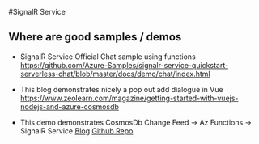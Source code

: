 #SignalR Service

## Where are good samples / demos

- SignalR Service Official Chat sample using functions
https://github.com/Azure-Samples/signalr-service-quickstart-serverless-chat/blob/master/docs/demo/chat/index.html

- This blog demonstrates nicely a pop out add dialogue in Vue
https://www.zeolearn.com/magazine/getting-started-with-vuejs-nodejs-and-azure-cosmosdb

- This demo demonstrates CosmosDb Change Feed -> Az Functions -> SignalR Service
[Blog](https://anthonychu.ca/post/cosmosdb-real-time-azure-functions-signalr-service/)
[Github Repo](https://github.com/anthonychu/cosmosdb-signalr-realtime-updates)
